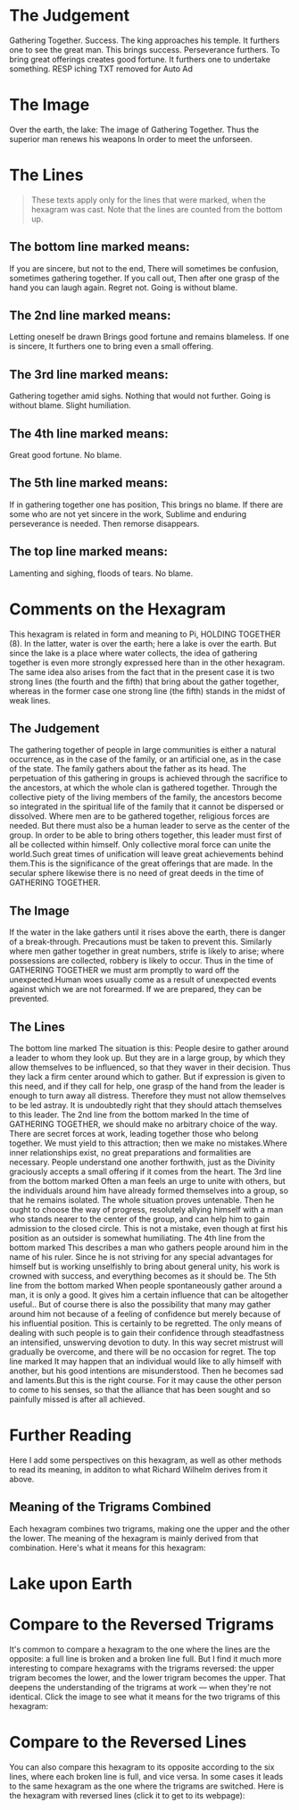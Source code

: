 # The Judgement

Gathering Together. Success.
The king approaches his temple.
It furthers one to see the great man.
This brings success. Perseverance furthers.
To bring great offerings creates good fortune.
It furthers one to undertake something.
RESP iching TXT removed for Auto Ad

# The Image

Over the earth, the lake:
The image of Gathering Together.
Thus the superior man renews his weapons
In order to meet the unforseen.

# The Lines

> These texts apply only for the lines that were marked, when the hexagram was cast. Note that the lines are counted from the bottom up.

## The bottom line marked means:

If you are sincere, but not to the end,
There will sometimes be confusion, sometimes gathering together.
If you call out,
Then after one grasp of the hand you can laugh again.
Regret not. Going is without blame.

## The 2nd line marked means:

Letting oneself be drawn
Brings good fortune and remains blameless.
If one is sincere,
It furthers one to bring even a small offering.

## The 3rd line marked means:

Gathering together amid sighs.
Nothing that would not further.
Going is without blame.
Slight humiliation.

## The 4th line marked means:

Great good fortune. No blame.

## The 5th line marked means:

If in gathering together one has position,
This brings no blame.
If there are some who are not yet sincere in the work,
Sublime and enduring perseverance is needed.
Then remorse disappears.

## The top line marked means:

Lamenting and sighing, floods of tears.
No blame.

# Comments on the Hexagram

This hexagram is related in form and meaning to Pi, HOLDING TOGETHER (8). In the latter, water is over the earth; here a lake is over the earth. But since the lake is a place where water collects, the idea of gathering together is even more strongly expressed here than in the other hexagram. The same idea also arises from the fact that in the present case it is two strong lines (the fourth and the fifth) that bring about the gather together, whereas in the former case one strong line (the fifth) stands in the midst of weak lines.

## The Judgement

The gathering together of people in large communities is either a natural occurrence, as in the case of the family, or an artificial one, as in the case of the state. The family gathers about the father as its head. The perpetuation of this gathering in groups is achieved through the sacrifice to the ancestors, at which the whole clan is gathered together. Through the collective piety of the living members of the family, the ancestors become so integrated in the spiritual life of the family that it cannot be dispersed or dissolved. Where men are to be gathered together, religious forces are needed. But there must also be a human leader to serve as the center of the group. In order to be able to bring others together, this leader must first of all be collected within himself. Only collective moral force can unite the world.Such great times of unification will leave great achievements behind them.This is the significance of the great offerings that are made. In the secular sphere likewise there is no need of great deeds in the time of GATHERING TOGETHER.

## The Image

If the water in the lake gathers until it rises above the earth, there is danger of a break-through. Precautions must be taken to prevent this. Similarly where men gather together in great numbers, strife is likely to arise; where possessions are collected, robbery is likely to occur. Thus in the time of GATHERING TOGETHER we must arm promptly to ward off the unexpected.Human woes usually come as a result of unexpected events against which we are not forearmed. If we are prepared, they can be prevented.

## The Lines

The bottom line marked
The situation is this: People desire to gather around a leader to whom they look up. But they are in a large group, by which they allow themselves to be influenced, so that they waver in their decision. Thus they lack a firm center around which to gather. But if expression is given to this need, and if they call for help, one grasp of the hand from the leader is enough to turn away all distress. Therefore they must not allow themselves to be led astray. It is undoubtedly right that they should attach themselves to this leader.
The 2nd line from the bottom marked
In the time of GATHERING TOGETHER, we should make no arbitrary choice of the way. There are secret forces at work, leading together those who belong together. We must yield to this attraction; then we make no mistakes.Where inner relationships exist, no great preparations and formalities are necessary. People understand one another forthwith, just as the Divinity graciously accepts a small offering if it comes from the heart.
The 3rd line from the bottom marked
Often a man feels an urge to unite with others, but the individuals around him have already formed themselves into a group, so that he remains isolated. The whole situation proves untenable. Then he ought to choose the way of progress, resolutely allying himself with a man who stands nearer to the center of the group, and can help him to gain admission to the closed circle. This is not a mistake, even though at first his position as an outsider is somewhat humiliating.
The 4th line from the bottom marked
This describes a man who gathers people around him in the name of his ruler. Since he is not striving for any special advantages for himself but is working unselfishly to bring about general unity, his work is crowned with success, and everything becomes as it should be.
The 5th line from the bottom marked
When people spontaneously gather around a man, it is only a good. It gives him a certain influence that can be altogether useful.. But of course there is also the possibility that many may gather around him not because of a feeling of confidence but merely because of his influential position. This is certainly to be regretted. The only means of dealing with such people is to gain their confidence through steadfastness an intensified, unswerving devotion to duty. In this way secret mistrust will gradually be overcome, and there will be no occasion for regret.
The top line marked
It may happen that an individual would like to ally himself with another, but his good intentions are misunderstood. Then he becomes sad and laments.But this is the right course. For it may cause the other person to come to his senses, so that the alliance that has been sought and so painfully missed is after all achieved.

# Further Reading



Here I add some perspectives on this hexagram, as well as other methods to read its meaning, in additon to what Richard Wilhelm derives from it above.

## Meaning of the Trigrams Combined

Each hexagram combines two trigrams, making one the upper and the other the lower. The meaning of the hexagram is mainly derived from that combination. Here's what it means for this hexagram:

# Lake upon Earth




# Compare to the Reversed Trigrams

It's common to compare a hexagram to the one where the lines are the opposite: a full line is broken and a broken line full. But I find it much more interesting to compare hexagrams with the trigrams reversed: the upper trigram becomes the lower, and the lower trigram becomes the upper. That deepens the understanding of the trigrams at work — when they're not identical. Click the image to see what it means for the two trigrams of this hexagram:

# Compare to the Reversed Lines

You can also compare this hexagram to its opposite according to the six lines, where each broken line is full, and vice versa. In some cases it leads to the same hexagram as the one where the trigrams are switched. Here is the hexagram with reversed lines (click it to get to its webpage):